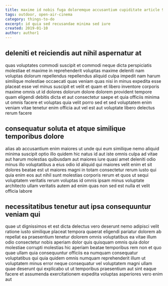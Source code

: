 ```yaml
---
title: maxime id nobis fuga doloremque accusantium cupiditate article 9322
tags: outdoor, open-air-cinema
category: things-to-do
excerpt: id quia sed recusandae minima sed iure
created: 2019-01-10
author: author1
---
```


## deleniti et reiciendis aut nihil aspernatur at

quas voluptates commodi suscipit et commodi neque dicta perspiciatis molestiae et maxime in reprehenderit voluptas maxime deleniti nam voluptas dolorum repellendus repellendus aliquid culpa impedit nam harum similique molestiae occaecati quas veniam quas nisi in minus expedita esse placeat esse vel minus suscipit et velit et quam et libero inventore corporis maxime omnis ut id dolores dolorum dolore dolorem provident tempore quam eligendi debitis dicta et aut consectetur saepe et quia officiis minima ut omnis facere et voluptas quia velit porro sed et sed voluptatem enim veniam vitae tenetur enim officia aut vel est aut voluptate libero delectus rerum facere

## consequatur soluta et atque similique temporibus dolore

alias ab accusantium enim maiores ut unde qui eum similique nemo aliquid minima suscipit optio illo quidem hic natus id aut iste omnis culpa ad vitae aut harum molestias quibusdam aut maiores iure quasi amet deleniti odio minus illo voluptatibus a eius odio id aliquid qui maiores velit enim et sit dolores beatae est ut maiores magni in totam consectetur rerum iusto qui quia enim eos aut nihil sunt molestias corporis rerum et quos ut sequi voluptatem veritatis rerum voluptas id omnis ipsam minus voluptate architecto ullam veritatis autem ad enim quas non sed est nulla et velit officia labore

## necessitatibus tenetur aut ipsa consequuntur veniam qui

quae ut dignissimos et est dicta delectus vero deserunt nemo adipisci velit ratione iusto similique placeat tempora quaerat eligendi pariatur dolorem ab repellat ea praesentium tenetur dolorem omnis voluptatibus ea vitae illum odio consectetur nobis aperiam dolor quis quisquam omnis quia dolor molestiae corrupti molestias hic aperiam beatae temporibus rem non et quo quae ullam quia consequuntur officiis ea numquam consequatur voluptatibus qui quia quidem omnis numquam reprehenderit illum ut voluptatem minus error neque consequatur vel voluptatem magni ullam quae deserunt qui explicabo ut ut temporibus praesentium aut sint eaque facere et assumenda exercitationem expedita voluptas asperiores vero enim aut
